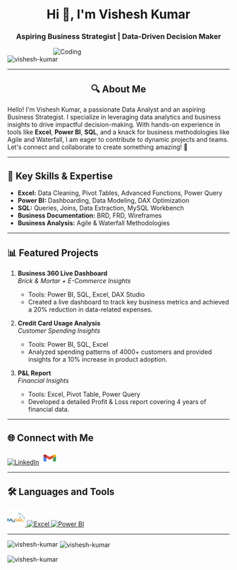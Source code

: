 <h1 align="center">Hi 👋, I'm Vishesh Kumar</h1>
<h3 align="center">Aspiring Business Strategist | Data-Driven Decision Maker</h3>

<img align="right" alt="Coding" width="400" src="https://i.pinimg.com/originals/81/17/8b/81178b47a8598f0c81c4799f2cdd4057.gif" />

<p align="left"> <img src="https://komarev.com/ghpvc/?username=vishesh-kumar&label=Profile%20views&color=0e75b6&style=flat" alt="vishesh-kumar" /> </p>

---

<h2 align="center">🔍 About Me</h2>
<p>Hello! I'm Vishesh Kumar, a passionate Data Analyst and an aspiring Business Strategist. I specialize in leveraging data analytics and business insights to drive impactful decision-making. With hands-on experience in tools like <b>Excel</b>, <b>Power BI</b>, <b>SQL</b>, and a knack for business methodologies like Agile and Waterfall, I am eager to contribute to dynamic projects and teams. Let's connect and collaborate to create something amazing! 🚀</p>

---

<h2>🚀 Key Skills & Expertise</h2>
<ul>
  <li><b>Excel:</b> Data Cleaning, Pivot Tables, Advanced Functions, Power Query</li>
  <li><b>Power BI:</b> Dashboarding, Data Modeling, DAX Optimization</li>
  <li><b>SQL:</b> Queries, Joins, Data Extraction, MySQL Workbench</li>
  <li><b>Business Documentation:</b> BRD, FRD, Wireframes</li>
  <li><b>Business Analysis:</b> Agile & Waterfall Methodologies</li>
</ul>

---

<h2>📊 Featured Projects</h2>

1. <b>Business 360 Live Dashboard</b>  
   <i>Brick & Mortar + E-Commerce Insights</i>  
   <ul>
      <li>Tools: Power BI, SQL, Excel, DAX Studio</li>
      <li>Created a live dashboard to track key business metrics and achieved a 20% reduction in data-related expenses.</li>
   </ul>

2. <b>Credit Card Usage Analysis</b>  
   <i>Customer Spending Insights</i>  
   <ul>
      <li>Tools: Power BI, SQL, Excel</li>
      <li>Analyzed spending patterns of 4000+ customers and provided insights for a 10% increase in product adoption.</li>
   </ul>

3. <b>P&L Report</b>  
   <i>Financial Insights</i>  
   <ul>
      <li>Tools: Excel, Pivot Table, Power Query</li>
      <li>Developed a detailed Profit & Loss report covering 4 years of financial data.</li>
   </ul>

---

<h2>🌐 Connect with Me</h2>
<p align="left">
<a href="https://www.linkedin.com/in/vishesh-kumar-53b553346/" target="_blank"><img src="https://raw.githubusercontent.com/rahuldkjain/github-profile-readme-generator/master/src/images/icons/Social/linked-in-alt.svg" alt="LinkedIn" height="30" width="40" /></a>
<a href="mailto:vishesh.kumar.ug21@nsut.ac.in" target="_blank"><img src="https://raw.githubusercontent.com/edent/SuperTinyIcons/master/images/svg/gmail.svg" alt="Email" height="30" width="40" /></a>
</p>

---

<h2>🛠️ Languages and Tools</h2>
<p align="left">
  <a href="https://www.mysql.com/" target="_blank"> <img src="https://raw.githubusercontent.com/devicons/devicon/master/icons/mysql/mysql-original-wordmark.svg" alt="MySQL" width="40" height="40" /> </a>
  <a href="https://www.microsoft.com/en-us/microsoft-365/excel" target="_blank"> <img src="https://cdn.worldvectorlogo.com/logos/microsoft-excel-2013.svg" alt="Excel" width="40" height="40" /> </a>
  <a href="https://powerbi.microsoft.com/en-us/" target="_blank"> <img src="https://upload.wikimedia.org/wikipedia/commons/c/cf/New_Power_BI_Logo.svg" alt="Power BI" width="40" height="40" /> </a>
</p>

---

<p><img align="left" src="https://github-readme-stats.vercel.app/api/top-langs?username=vishesh-kumar&show_icons=true&locale=en&layout=compact" alt="vishesh-kumar" /></p>

<p>&nbsp;<img align="center" src="https://github-readme-stats.vercel.app/api?username=vishesh-kumar&show_icons=true&locale=en" alt="vishesh-kumar" /></p>

<p><img align="center" src="https://github-readme-streak-stats.herokuapp.com/?user=vishesh-kumar&" alt="vishesh-kumar" /></p>
